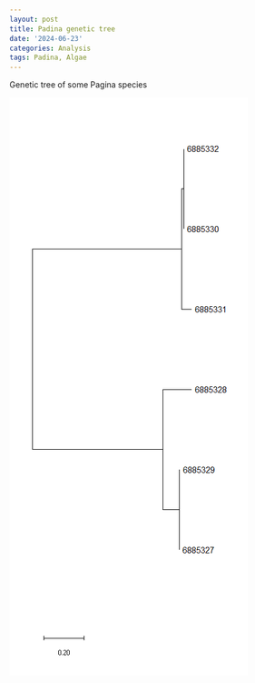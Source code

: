 ```yaml
---
layout: post
title: Padina genetic tree
date: '2024-06-23'
categories: Analysis
tags: Padina, Algae
---
```

Genetic tree of some Pagina species



![Padina genetic tree](../images/tree%20of%20padina.png)